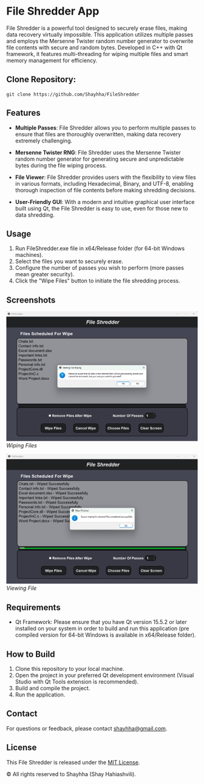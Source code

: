# File Shredder App

File Shredder is a powerful tool designed to securely erase files, making data recovery virtually impossible. This application utilizes multiple passes and employs the Mersenne Twister random number generator to overwrite file contents with secure and random bytes. Developed in C++ with Qt framework, it features multi-threading for wiping multiple files and smart memory management for efficiency.

## Clone Repository:

```shell
git clone https://github.com/Shayhha/FileShredder
```

## Features

- **Multiple Passes**: File Shredder allows you to perform multiple passes to ensure that files are thoroughly overwritten, making data recovery extremely challenging.

- **Mersenne Twister RNG**: File Shredder uses the Mersenne Twister random number generator for generating secure and unpredictable bytes during the file wiping process.

- **File Viewer**: File Shredder provides users with the flexibility to view files in various formats, including Hexadecimal, Binary, and UTF-8, enabling thorough inspection of file contents before making shredding decisions.

- **User-Friendly GUI**: With a modern and intuitive graphical user interface built using Qt, the File Shredder is easy to use, even for those new to data shredding.

## Usage

1. Run FileShredder.exe file in x64/Release folder (for 64-bit Windows machines).
2. Select the files you want to securely erase.
3. Configure the number of passes you wish to perform (more passes mean greater security).
4. Click the "Wipe Files" button to initiate the file shredding process.

## Screenshots

![Screenshot 1](FileShredder/images/fileShredderScreetshot1.png)
*Wiping Files*

![Screenshot 2](FileShredder/images/fileShredderScreetshot2.png)
*Viewing File*

## Requirements

- Qt Framework: Please ensure that you have Qt version 15.5.2 or later installed on your system in order to build and run this application (pre compiled version for 64-bit Windows is available in x64/Release folder).

## How to Build

1. Clone this repository to your local machine.
2. Open the project in your preferred Qt development environment (Visual Studio with Qt Tools extension is recommended).
3. Build and compile the project.
4. Run the application.

## Contact

For questions or feedback, please contact [shayhha@gmail.com](mailto:shayhha@gmail.com).

## License

This File Shredder is released under the [MIT License](LICENSE.txt).

© All rights reserved to Shayhha (Shay Hahiashvili).
